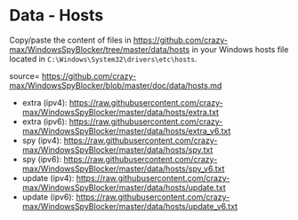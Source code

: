 # Data - Hosts

Copy/paste the content of files in https://github.com/crazy-max/WindowsSpyBlocker/tree/master/data/hosts in your Windows hosts file located in `C:\Windows\System32\drivers\etc\hosts`.

source= https://github.com/crazy-max/WindowsSpyBlocker/blob/master/doc/data/hosts.md

* extra (ipv4): https://raw.githubusercontent.com/crazy-max/WindowsSpyBlocker/master/data/hosts/extra.txt
* extra (ipv6): https://raw.githubusercontent.com/crazy-max/WindowsSpyBlocker/master/data/hosts/extra_v6.txt
* spy (ipv4): https://raw.githubusercontent.com/crazy-max/WindowsSpyBlocker/master/data/hosts/spy.txt
* spy (ipv6): https://raw.githubusercontent.com/crazy-max/WindowsSpyBlocker/master/data/hosts/spy_v6.txt
* update (ipv4): https://raw.githubusercontent.com/crazy-max/WindowsSpyBlocker/master/data/hosts/update.txt
* update (ipv6): https://raw.githubusercontent.com/crazy-max/WindowsSpyBlocker/master/data/hosts/update_v6.txt
